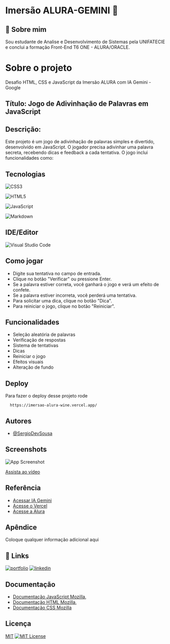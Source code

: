 
# Imersão ALURA-GEMINI 👋


## 🚀 Sobre mim
Sou estudante de Analise e Desenvolvimento de Sistemas pela UNIFATECIE e conclui a formação Front-End T6 ONE - ALURA/ORACLE.


# Sobre o projeto

Desafio HTML, CSS e JavaScript da Imersão ALURA com IA Gemini - Google

## Título: Jogo de Adivinhação de Palavras em JavaScript

## Descrição:

Este projeto é um jogo de adivinhação de palavras simples e divertido, desenvolvido em JavaScript. O jogador precisa adivinhar uma palavra secreta, recebendo dicas e feedback a cada tentativa. O jogo inclui funcionalidades como:

## Tecnologias

![CSS3](https://img.shields.io/badge/css3-%231572B6.svg?style=for-the-badge&logo=css3&logoColor=white)

![HTML5](https://img.shields.io/badge/html5-%23E34F26.svg?style=for-the-badge&logo=html5&logoColor=white)

![JavaScript](https://img.shields.io/badge/javascript-%23323330.svg?style=for-the-badge&logo=javascript&logoColor=%23F7DF1E)

![Markdown](https://img.shields.io/badge/markdown-%23000000.svg?style=for-the-badge&logo=markdown&logoColor=white)

## IDE/Editor

![Visual Studio Code](https://img.shields.io/badge/Visual%20Studio%20Code-0078d7.svg?style=for-the-badge&logo=visual-studio-code&logoColor=white)

## Como jogar 

- Digite sua tentativa no campo de entrada.
- Clique no botão "Verificar" ou pressione Enter.
- Se a palavra estiver correta, você ganhará o jogo e verá um efeito de confete.
- Se a palavra estiver incorreta, você perderá uma tentativa.
- Para solicitar uma dica, clique no botão "Dica".
- Para reiniciar o jogo, clique no botão "Reiniciar".



## Funcionalidades

- Seleção aleatória de palavras
- Verificação de respostas
- Sistema de tentativas
- Dicas
- Reiniciar o jogo
- Efeitos visuais
- Alteração de fundo


## Deploy

Para fazer o deploy desse projeto rode

```Vercel
  https://imersao-alura-wine.vercel.app/
```


## Autores

- [@SergioDevSousa](https://github.com/SergioDevSousa)


## Screenshots

![App Screenshot](https://scontent-for1-1.xx.fbcdn.net/v/t39.30808-6/458316314_7949892081787409_5411604332442128082_n.jpg?_nc_cat=103&ccb=1-7&_nc_sid=127cfc&_nc_eui2=AeFkAnPgthY6a9I69k-IYJoHjpfMuCku4gyOl8y4KS7iDBrQCTYNLs_O_lg3DxSaS17dwVep6StqaQ16CuaFB0fm&_nc_ohc=eSQdoL7ixG0Q7kNvgEKb_kC&_nc_ht=scontent-for1-1.xx&oh=00_AYA_aU7EWPWvGlhLgGRulU3pXwH5Fisa10aLOwiPZ-DvLA&oe=66E16CD2)

[Assista ao vídeo](https://youtu.be/cMhv8_ERet4f)


## Referência

 - [Acessar IA Gemini](https://gemini.google.com/app)
 - [Acesse o Vercel](https://vercel.com/)
 - [Acesse a Alura](https://www.alura.com.br/)


## Apêndice

Coloque qualquer informação adicional aqui


## 🔗 Links
[![portfolio](https://img.shields.io/badge/my_portfolio-000?style=for-the-badge&logo=ko-fi&logoColor=white)]( https://portifolio-react-lovat.vercel.app/#projetos )
[![linkedin](https://img.shields.io/badge/linkedin-0A66C2?style=for-the-badge&logo=linkedin&logoColor=white)]((https://www.linkedin.com/in/sergiosousa-tec/))


## Documentação

- [Documentação JavaScript Mozilla](https://developer.mozilla.org/pt-BR/docs/Web/JavaScript),
- [Documentação HTML Mozilla](https://developer.mozilla.org/pt-BR/docs/Web/HTML),
- [Documentação CSS Mozilla](https://developer.mozilla.org/pt-BR/docs/Web/CSS)



## Licença

[MIT](https://choosealicense.com/licenses/mit/)
[![MIT License](https://img.shields.io/badge/License-MIT-green.svg)](https://choosealicense.com/licenses/mit/)

